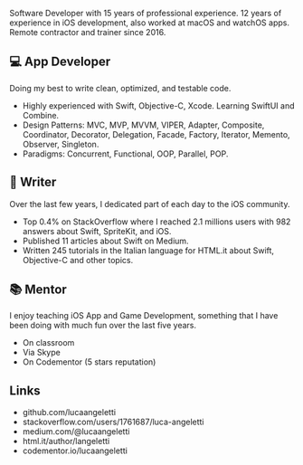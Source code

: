 Software Developer with 15 years of professional experience.
12 years of experience in iOS development, also worked at macOS and watchOS apps.
Remote contractor and trainer since 2016.

## 💻 App Developer
Doing my best to write clean, optimized, and testable code.
- Highly experienced with Swift, Objective-C, Xcode. Learning SwiftUI and Combine.
- Design Patterns: MVC, MVP, MVVM, VIPER, Adapter, Composite, Coordinator, Decorator, Delegation, Facade, Factory, Iterator, Memento, Observer, Singleton.
- Paradigms: Concurrent, Functional, OOP, Parallel, POP.

## 📖 Writer
Over the last few years, I dedicated part of each day to the iOS community.
- Top 0.4% on StackOverflow where I reached 2.1 millions users with 982 answers about Swift, SpriteKit, and iOS.
- Published 11 articles about Swift on Medium.
- Written 245 tutorials in the Italian language for HTML.it about Swift, Objective-C and other topics.

## 📚 Mentor
I enjoy teaching iOS App and Game Development, something that I have been doing with much fun over the last five years.
- On classroom
- Via Skype
- On Codementor (5 stars reputation)

## Links
- github.com/lucaangeletti
- stackoverflow.com/users/1761687/luca-angeletti
- medium.com/@lucaangeletti
- html.it/author/langeletti
- codementor.io/lucaangeletti


